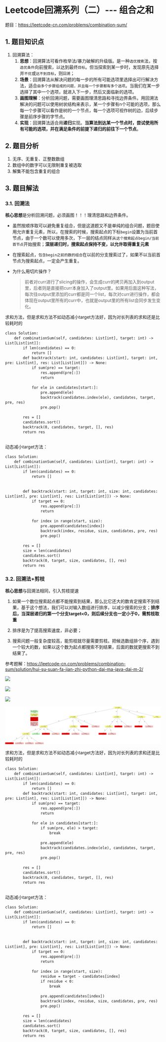 <h1>Leetcode回溯系列（二）--- 组合之和</h1>

题目：<https://leetcode-cn.com/problems/combination-sum/>

<h2>1. 题目知识点</h2>

1. 回溯算法：
    1. **思想**：回溯算法可看作枚举法/暴力破解的升级版。是一种`选优搜索`法，按`选优条件`向前搜索，以达到最终`目标`。但当探索到某一步时，发现原先选择并`不优`或`达不到目标`，则`回溯`；
    2. **场景**：回溯算法从解决问题的每一步的所有可能选项里选择出可行解决方法，适合`由多个步骤组成的问题，并且每一个步骤都有多个选项`。当我们在某一步选择了其中一个选项，就进入下一步，然后又面临新的选项。
    3. **画图理解**：分析回溯问题，需要画图理清思路和寻找边界条件。用回溯法解决的问题可以使用树状结构来表示，某一个步骤有n个可能的选项，那么每一个步骤可以看作是树的一个节点，每一个选项可视作树的边，后续步骤是前序步骤的字节点。
    4. **实现**：回溯算法适合用**递归**实现。**当算法到达某一个节点时，尝试使用所有可能的选项，并在满足条件的前提下递归的前往下一个节点**。


<h2>2. 题目分析</h2>

1. 无序、无重复、正整数数组
2. 数组中的数字可以无限制重复被选取
3. 解集不能包含重复的组合

<h2>3. 题目解法</h2>

<h3>3.1. 回溯法</h3>

**核心思想**是分析回溯问题，必须画图！！！理清思路和边界条件。

+ 虽然按顺序取可以避免重复组合，但是这道题又不是单纯的组合问题，题目使用允许重复元素，所以，在搜索的时候，搜索起点的下标`begin`设置为当前首节点，由于一个数可以使用多次，下一层的结点同样从`这个搜索起点begin/当前首节点`开始搜索；**深层递归时，搜索起点保持不变，以允许取得重复元素**
+ 在搜索起点，`包含begin之前的数的组合`在以前的分支搜索过了，如果不以当前首节点为搜索起点，一定会产生重复。


+ 为什么用切片操作？

    > 前者对curr进行了slicing的操作，会生成curr的拷贝再加入到output里，后者则是直接把curr本身加入了output里。如果用后面这种写法，每次往output里添加的curr都是同一个list，每次对curr进行操作，都会体现在output里所有的curr中，也就是output里的所有list会同步发生变化。


求和方法，但是求和方法不如动态减小target方法好，因为对长列表的求和还是比较耗时的
    
```
class Solution:
    def combinationSum(self, candidates: List[int], target: int) -> List[List[int]]:
        if len(candidates) == 0:
            return []
        def backtrack(start: int, candidates: List[int], target: int, pre: List[int], res: List[List[int]]) -> None:
            if sum(pre) == target: 
                res.append(pre[:])
                return
            
            for ele in candidates[start:]:
                pre.append(ele)
                backtrack(candidates.index(ele), candidates, target, pre, res)
                pre.pop()
        
        res = []
        candidates.sort()
        backtrack(0, candidates, target, [], res)
        return res
            
```

动态减小target方法：

```
class Solution:
    def combinationSum(self, candidates: List[int], target: int) -> List[List[int]]:
        if len(candidates) == 0:
            return []
        

        def backtrack(start: int, target: int, size: int, candidates: List[int], pre: List[int], res: List[List[int]]) -> None:
            if target == 0:
                res.append(pre[:])
                return
            
            for index in range(start, size):                
                pre.append(candidates[index])
                backtrack(index, residue, size, candidates, pre, res)
                pre.pop()
        
        res = []
        size = len(candidates)
        candidates.sort()
        backtrack(0, target, size, candidates, [], res)
        return res
```



<h3>3.2. 回溯法+剪枝</h3>

**核心思想**与回溯法相同，引入剪枝提速
1. 如果一个数位搜索起点都不能搜索到结果，那么比它还大的数肯定搜索不到结果，基于这个想法，我们可以对输入数组进行排序，以减少搜索的分支；**排序后，当深层递归的第一个分支target<0，则后续分支也一定小于0，需剪枝取重**

2. 排序是为了提高搜索速度，非必要；

3. 搜索问题一般复杂度较高，能剪枝就尽量需要剪枝。把候选数组排个序，遇到一个较大的数，如果以这个数为起点都搜索不到结果，后面的数就更搜索不到结果了。

参考题解：<https://leetcode-cn.com/problems/combination-sum/solution/hui-su-suan-fa-jian-zhi-python-dai-ma-java-dai-m-2/>

![](https://pic.leetcode-cn.com/fe32ae9cee9ec8e2545d038d80a8da70d809eed01c153c6f0076801baab5010d-39-1.png)

![](https://pic.leetcode-cn.com/6e40e8001540f336dacbef4baa7710f31ca00a31ad286b7aa4109a13657d8960-39-2.png)

![](https://pic.leetcode-cn.com/ade93b4f0678b2b1385ad1362ff426ce0a5a800a5b0ae07dfb65f58677374559-39-3.png)

![-w20000](../media/lc0039-组合之和.png)



求和方法，但是求和方法不如动态减小target方法好，因为对长列表的求和还是比较耗时的

```
class Solution:
    def combinationSum(self, candidates: List[int], target: int) -> List[List[int]]:
        if len(candidates) == 0:
            return []
        def backtrack(start: int, candidates: List[int], target: int, pre: List[int], res: List[List[int]]) -> None:
            if sum(pre) == target: 
                res.append(pre[:])
                return
            
            for ele in candidates[start:]:
                if sum(pre, ele) > target:
                    break
                
                pre.append(ele)
                backtrack(candidates.index(ele), candidates, target, pre, res)
                pre.pop()
        
        res = []
        candidates.sort()
        backtrack(0, candidates, target, [], res)
        return res
            
```

动态减小target方法：

```
class Solution:
    def combinationSum(self, candidates: List[int], target: int) -> List[List[int]]:
        if len(candidates) == 0:
            return []
        

        def backtrack(start: int, target: int, size: int, candidates: List[int], pre: List[int], res: List[List[int]]) -> None:
            if target == 0:
                res.append(pre[:])
                return
            
            for index in range(start, size):
                residue = target - candidates[index]
                if residue < 0:
                    break
                
                pre.append(candidates[index])
                backtrack(index, residue, size, candidates, pre, res)
                pre.pop()
        
        res = []
        size = len(candidates)
        candidates.sort()
        backtrack(0, target, size, candidates, [], res)
        return res
```

